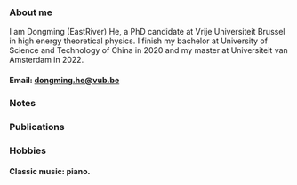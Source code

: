 ### About me
I am Dongming (EastRiver) He, a PhD candidate at Vrije Universiteit Brussel in high energy theoretical physics. I finish my bachelor at University of Science and Technology of China in 2020 and my master at Universiteit van Amsterdam in 2022.
#### Email: dongming.he@vub.be
### Notes
### Publications
### Hobbies
#### Classic music: piano.

